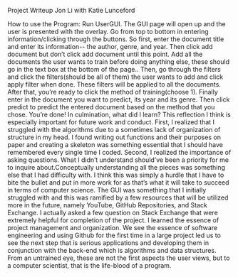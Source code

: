 Project Writeup
Jon Li with Katie Lunceford

How to use the Program:
Run UserGUI. The GUI page will open up and the user is presented with the overlay. Go from top to bottom in entering information/clicking through the buttons. So first, enter the document title and enter its information-- the author, genre, and year. Then click add document but don’t click add document until this point. Add all the documents the user wants to train before doing anything else, these should go in the text box at the bottom of the page.. Then, go through the filters and click the filters(should be all of them) the user wants to add and click apply filter when done. These filters will be applied to all the documents. After that, you’re ready to click the method of training(choose 1). Finally enter in the document you want to predict, its year and its genre. Then click predict to predict the entered document based on the method that you chose. You’re done!
In culmination, what did I learn? This reflection I think is especially important for future work and conduct. First, I realized that I struggled with the algorithms due to a sometimes lack of organization of structure in my head. I found writing out functions and their purposes on paper and creating a skeleton was something essential that I should have remembered every single time I coded. Second, I realized the importance of asking questions. What I didn’t understand should’ve been a priority for me to inquire about.Conceptually understanding all the pieces was something else that I had difficulty with. I think this was simply a hurdle that I have to bite the bullet and put in more work for as that’s what it will take to succeed in terms of computer science. The GUI was something that I initially struggled with and this was ramified by  a few resources that will be utilized more in the future, namely YouTube, GitHub Repositories, and Stack Exchange. I actually asked a few question on Stack Exchange that were extremely helpful for completion of the project. 
I learned the essence of project management and organization. We see the essence of software engineering and using Github for the first time in a large project led us to see the next step that is serious applications and developing them in conjunction with the back-end which is algorithms and data structures. From an untrained eye, these are not the first aspects the user views, but to a computer scientist, that is the life-blood of a program. 

